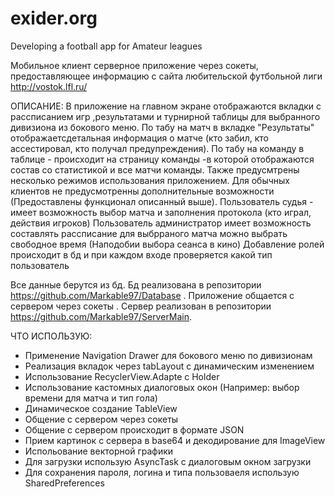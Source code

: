# exider.org
Developing a football app for Amateur leagues

Мобильное клиент серверное приложение через сокеты, предоставляющее информацию с сайта любительской футбольной лиги http://vostok.lfl.ru/

ОПИСАНИЕ:
В приложение на главном экране отображаются вкладки с рассписанием игр ,результатами и турнирной таблицы для выбранного дивизиона из бокового меню. 
По табу на матч в вкладке "Результаты" отображаетсдетальная информация о матче (кто забил, кто ассестировал, кто получал предупреждения).
По табу на команду в таблице - происходит на страницу команды -в которой отображаются состав со статистикой и все матчи команды.
Также предусмтрены несколько режимов использования приложением. Для обычных клиентов не предусмотренны дополнительные возможности 
(Предоставлены функционал описанный выше).
Пользователь судья - имеет возможность выбор матча и заполнения протокола (кто играл, действия игроков)
Пользователь администратор имеет возможность составлять рассписание для выбрраного матча можно выбрать свободное время (Наподобии выбора сеанса в кино)
Добавление ролей происходит в бд и при каждом входе проверяется какой тип пользователь

Все данные берутся из бд. Бд реализована в репозитории https://github.com/Markable97/Database . Приложение общается с сервером через сокеты
. Сервер реализован в репозитории https://github.com/Markable97/ServerMain.

ЧТО ИСПОЛЬЗУЮ:
- Применение Navigation Drawer для бокового меню по дивизионам
- Реализация вкладок через tabLayout c динамическим изменением
- Использование RecyclerView.Adapte с Holder
- Использование кастомных диалоговых окон (Например: выбор времени для матча и тип гола)
- Динамическое создание TableView
- Общение с сервером через сокеты
- Общение с сервером происходит в формате JSON
- Прием картинок с сервера в base64 и декодирование для ImageView
- Испольование векторной графики
- Для загрузки использую AsyncTask с диалоговым окном загрузки
- Для сохранения пароля, логина и типа пользоваеля использую SharedPreferences
